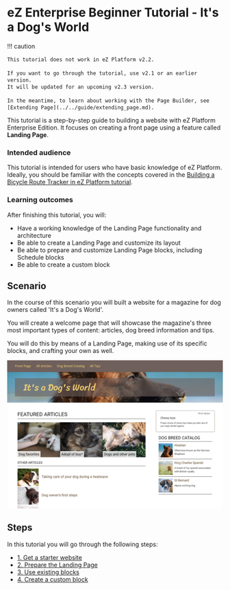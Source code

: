 # eZ Enterprise Beginner Tutorial - It's a Dog's World

!!! caution

    This tutorial does not work in eZ Platform v2.2.

    If you want to go through the tutorial, use v2.1 or an earlier version.
    It will be updated for an upcoming v2.3 version.

    In the meantime, to learn about working with the Page Builder, see [Extending Page](../../guide/extending_page.md).

This tutorial is a step-by-step guide to building a website with eZ Platform Enterprise Edition.
It focuses on creating a front page using a feature called **Landing Page**. 

### Intended audience

This tutorial is intended for users who have basic knowledge of eZ Platform.
Ideally, you should be familiar with the concepts covered in the [Building a Bicycle Route Tracker in eZ Platform tutorial](../platform_beginner/building_a_bicycle_route_tracker_in_ez_platform.md).

### Learning outcomes

After finishing this tutorial, you will:

- Have a working knowledge of the Landing Page functionality and architecture
- Be able to create a Landing Page and customize its layout
- Be able to prepare and customize Landing Page blocks, including Schedule blocks
- Be able to create a custom block

## Scenario

In the course of this scenario you will built a website for a magazine for dog owners called 'It's a Dog's World'.

You will create a welcome page that will showcase the magazine's three most important types of content: articles, dog breed information and tips.

You will do this by means of a Landing Page, making use of its specific blocks, and crafting your own as well.

![It's a Dog's World - final result](img/enterprise_tut_main_screen.png "It's a Dog's World - final result")

## Steps

In this tutorial you will go through the following steps:

- [1. Get a starter website](1_get_a_starter_website.md)
- [2. Prepare the Landing Page](2_prepare_the_landing_page.md)
- [3. Use existing blocks](3_use_existing_blocks.md)
- [4. Create a custom block](4_create_a_custom_block.md)

